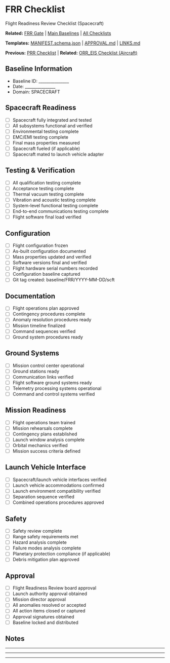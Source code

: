 # FRR Checklist

Flight Readiness Review Checklist (Spacecraft)

**Related:** [FRR Gate](../../FRR/) | [Main Baselines](../../00-README.md) | [All Checklists](../)

**Templates:** [MANIFEST.schema.json](../TEMPLATES/MANIFEST.schema.json) | [APPROVAL.md](../TEMPLATES/APPROVAL.md) | [LINKS.md](../TEMPLATES/LINKS.md)

**Previous:** [PRR Checklist](./PRR_CHECKLIST.md) | **Related:** [ORR_EIS Checklist (Aircraft)](./ORR_EIS_CHECKLIST.md)

## Baseline Information
- Baseline ID: _______________
- Date: _______________
- Domain: SPACECRAFT

## Spacecraft Readiness
- [ ] Spacecraft fully integrated and tested
- [ ] All subsystems functional and verified
- [ ] Environmental testing complete
- [ ] EMC/EMI testing complete
- [ ] Final mass properties measured
- [ ] Spacecraft fueled (if applicable)
- [ ] Spacecraft mated to launch vehicle adapter

## Testing & Verification
- [ ] All qualification testing complete
- [ ] Acceptance testing complete
- [ ] Thermal vacuum testing complete
- [ ] Vibration and acoustic testing complete
- [ ] System-level functional testing complete
- [ ] End-to-end communications testing complete
- [ ] Flight software final load verified

## Configuration
- [ ] Flight configuration frozen
- [ ] As-built configuration documented
- [ ] Mass properties updated and verified
- [ ] Software versions final and verified
- [ ] Flight hardware serial numbers recorded
- [ ] Configuration baseline captured
- [ ] Git tag created: baseline/FRR/YYYY-MM-DD/scft

## Documentation
- [ ] Flight operations plan approved
- [ ] Contingency procedures complete
- [ ] Anomaly resolution procedures ready
- [ ] Mission timeline finalized
- [ ] Command sequences verified
- [ ] Ground system procedures ready

## Ground Systems
- [ ] Mission control center operational
- [ ] Ground stations ready
- [ ] Communication links verified
- [ ] Flight software ground systems ready
- [ ] Telemetry processing systems operational
- [ ] Command and control systems verified

## Mission Readiness
- [ ] Flight operations team trained
- [ ] Mission rehearsals complete
- [ ] Contingency plans established
- [ ] Launch window analysis complete
- [ ] Orbital mechanics verified
- [ ] Mission success criteria defined

## Launch Vehicle Interface
- [ ] Spacecraft/launch vehicle interfaces verified
- [ ] Launch vehicle accommodations confirmed
- [ ] Launch environment compatibility verified
- [ ] Separation sequence verified
- [ ] Combined operations procedures approved

## Safety
- [ ] Safety review complete
- [ ] Range safety requirements met
- [ ] Hazard analysis complete
- [ ] Failure modes analysis complete
- [ ] Planetary protection compliance (if applicable)
- [ ] Debris mitigation plan approved

## Approval
- [ ] Flight Readiness Review board approval
- [ ] Launch authority approval obtained
- [ ] Mission director approval
- [ ] All anomalies resolved or accepted
- [ ] All action items closed or captured
- [ ] Approval signatures obtained
- [ ] Baseline locked and distributed

## Notes
_______________________________________________
_______________________________________________
_______________________________________________

